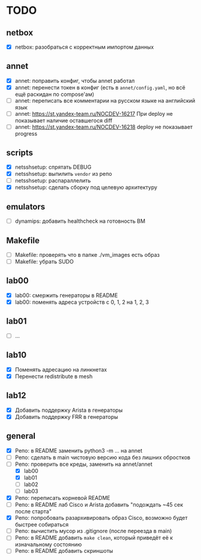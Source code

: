 # TODO

## netbox

- [x] netbox: разобраться с корректным импортом данных

## annet

- [x] annet: поправить конфиг, чтобы annet работал
- [x] annet: перенести токен в конфиг (есть в `annet/config.yaml`, но всё ещё раскидан по compose'ам)
- [ ] annet: переписать все комментарии на русском языке на английский язык
- [ ] annet: https://st.yandex-team.ru/NOCDEV-16217 При deploy не показывает наличие оставшегося diff
- [ ] annet: https://st.yandex-team.ru/NOCDEV-16218 deploy не показывает progress

## scripts

- [x] netsshsetup: спрятать DEBUG
- [x] netsshsetup: выпилить `vendor` из репо
- [ ] netsshsetup: распараллелить
- [x] netsshsetup: сделать сборку под целевую архитектуру

## emulators

- [ ] dynamips: добавить healthcheck на готовность ВМ

## Makefile

- [ ] Makefile: проверять что в папке ./vm_images есть образ
- [ ] Makefile: убрать SUDO

## lab00

- [x] lab00: смержить генераторы в README
- [x] lab00: поменять адреса устройств с 0, 1, 2 на 1, 2, 3

## lab01

- [ ] ...

## lab10

- [x] Поменять адресацию на линкнетах
- [x] Перенести redistribute в mesh

## lab12

- [x] Добавить поддержку Arista в генераторы
- [x] Добавить поддержку FRR в генераторы

## general

- [x] Репо: в README заменить python3 -m ... на annet
- [ ] Репо: сделать в main чистовую версию кода без лишних обростков
- [ ] Репо: проверить все креды, заменить на annet/annet
  - [x] lab00
  - [x] lab01
  - [ ] lab02
  - [ ] lab03
- [x] Репо: переписать корневой README
- [ ] Репо: в README лаб Cisco и Arista добавить "подождать ~45 сек после старта"
- [x] Репо: попробовать разархивировать образ Cisco, возможно будет быстрее собираться
- [ ] Репо: вычистить мусор из .gitignore (после переезда в main)
- [ ] Репо: в README добавить `make clean`, который приведёт её к изначальному состоянию
- [ ] Репо: в README добавить скриншоты
